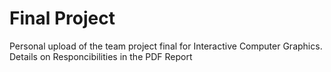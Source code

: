 # Final Project
Personal upload of the team project final for Interactive Computer Graphics. Details on Responcibilities in the PDF Report
